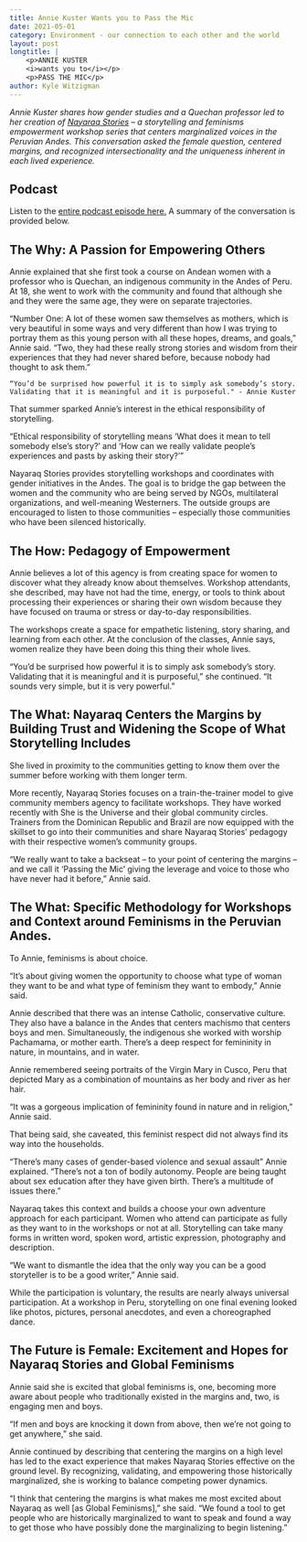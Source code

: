 ```yaml
---
title: Annie Kuster Wants you to Pass the Mic
date: 2021-05-01
category: Environment - our connection to each other and the world
layout: post
longtitle: | 
    <p>ANNIE KUSTER
    <i>wants you to</i></p>
    <p>PASS THE MIC</p>
author: Kyle Witzigman
---
```


<i>Annie Kuster shares how gender studies and a Quechan professor led to her creation of [Nayaraq Stories](https://nayaraqstories.com/) – a storytelling and feminisms empowerment workshop series that centers marginalized voices in the Peruvian Andes. This conversation asked the female question, centered margins, and recognized intersectionality and the uniqueness inherent in each lived experience.</i>

## Podcast
Listen to the [entire podcast episode here.](https://drive.google.com/file/d/1FxMa_ABtjGqydvI36FQT4WF3JjSAxtN_/view?usp=sharing) A summary of the conversation is provided below.

## The Why: A Passion for Empowering Others
Annie explained that she first took a course on Andean women with a professor who is Quechan, an indigenous community in the Andes of Peru. At 18, she went to work with the community and found that although she and they were the same age, they were on separate trajectories.

“Number One: A lot of these women saw themselves as mothers, which is very beautiful in some ways and very different than how I was trying to portray them as this young person with all these hopes, dreams, and goals,” Annie said. “Two, they had these really strong stories and wisdom from their experiences that they had never shared before, because nobody had thought to ask them.”

```
“You’d be surprised how powerful it is to simply ask somebody’s story. Validating that it is meaningful and it is purposeful." - Annie Kuster
```

That summer sparked Annie’s interest in the ethical responsibility of storytelling.

“Ethical responsibility of storytelling means ‘What does it mean to tell somebody else’s story?’ and ‘How can we really validate people’s experiences and pasts by asking their story?’”

Nayaraq Stories provides storytelling workshops and coordinates with gender initiatives in the Andes. The goal is to bridge the gap between the women and the community who are being served by NGOs, multilateral organizations, and well-meaning Westerners. The outside groups are encouraged to listen to those communities – especially those communities who have been silenced historically.

## The How: Pedagogy of Empowerment
Annie believes a lot of this agency is from creating space for women to discover what they already know about themselves. Workshop attendants, she described, may have not had the time, energy, or tools to think about processing their experiences or sharing their own wisdom because they have focused on trauma or stress or day-to-day responsibilities.

The workshops create a space for empathetic listening, story sharing, and learning from each other. At the conclusion of the classes, Annie says, women realize they have been doing this thing their whole lives.

“You’d be surprised how powerful it is to simply ask somebody’s story. Validating that it is meaningful and it is purposeful,” she continued. “It sounds very simple, but it is very powerful.”

## The What: Nayaraq Centers the Margins by Building Trust and Widening the Scope of What Storytelling Includes
She lived in proximity to the communities getting to know them over the summer before working with them longer term.

More recently, Nayaraq Stories focuses on a train-the-trainer model to give community members agency to facilitate workshops. They have worked recently with She is the Universe and their global community circles. Trainers from the Dominican Republic and Brazil are now equipped with the skillset to go into their communities and share Nayaraq Stories’ pedagogy with their respective women’s community groups.

“We really want to take a backseat – to your point of centering the margins – and we call it ‘Passing the Mic’ giving the leverage and voice to those who have never had it before,” Annie said.

## The What: Specific Methodology for Workshops and Context around Feminisms in the Peruvian Andes.
To Annie, feminisms is about choice.

“It’s about giving women the opportunity to choose what type of woman they want to be and what type of feminism they want to embody,” Annie said.

Annie described that there was an intense Catholic, conservative culture. They also have a balance in the Andes that centers machismo that centers boys and men. Simultaneously, the indigenous she worked with worship Pachamama, or mother earth. There’s a deep respect for femininity in nature, in mountains, and in water. 

Annie remembered seeing portraits of the Virgin Mary in Cusco, Peru that depicted Mary as a combination of mountains as her body and river as her hair.

“It was a gorgeous implication of femininity found in nature and in religion,” Annie said.

That being said, she caveated, this feminist respect did not always find its way into the households. 

“There’s many cases of gender-based violence and sexual assault” Annie explained. “There’s not a ton of bodily autonomy. People are being taught about sex education after they have given birth. There’s a multitude of issues there.”

Nayaraq takes this context and builds a choose your own adventure approach for each participant. Women who attend can participate as fully as they want to in the workshops or not at all. Storytelling can take many forms in written word, spoken word, artistic expression, photography and description. 

“We want to dismantle the idea that the only way you can be a good storyteller is to be a good writer,” Annie said.

While the participation is voluntary, the results are nearly always universal participation. At a workshop in Peru, storytelling on one final evening looked like photos, pictures, personal anecdotes, and even a choreographed dance.

## The Future is Female: Excitement and Hopes for Nayaraq Stories and Global Feminisms
Annie said she is excited that global feminisms is, one, becoming more aware about people who traditionally existed in the margins and, two, is engaging men and boys. 

“If men and boys are knocking it down from above, then we’re not going to get anywhere,” she said.

Annie continued by describing that centering the margins on a high level has led to the exact experience that makes Nayaraq Stories effective on the ground level. By recognizing, validating, and empowering those historically marginalized, she is working to balance competing power dynamics.

“I think that centering the margins is what makes me most excited about Nayaraq as well [as Global Feminisms],” she said. “We found a tool to get people who are historically marginalized to want to speak and found a way to get those who have possibly done the marginalizing to begin listening.”

